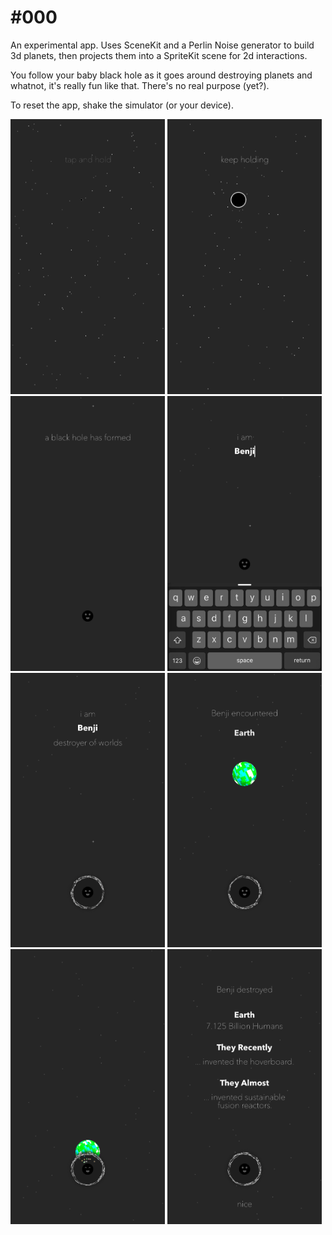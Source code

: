 # #000

An experimental app. Uses SceneKit and a Perlin Noise generator to build 3d planets, then projects them into a SpriteKit scene for 2d interactions.

You follow your baby black hole as it goes around destroying planets and whatnot, it's really fun like that. There's no real purpose (yet?).

To reset the app, shake the simulator (or your device).

<img src="media/1.png" width='49%'>
<img src="media/2.png" width='49%'>
<img src="media/3.png" width='49%'>
<img src="media/4.png" width='49%'>
<img src="media/5.png" width='49%'>
<img src="media/6.png" width='49%'>
<img src="media/7.png" width='49%'>
<img src="media/8.png" width='49%'>
